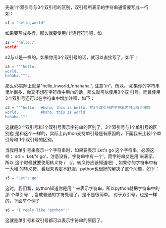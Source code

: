先说1个双引号与3个双引号的区别，双引号所表示的字符串通常要写成一行   
如：   
```python
s1 = "hello,world" 
```
如果要写成多行，那么就要使用/ (“连行符”)吧，如 
```python
s2 = "hello,/ 
world" 
```
s2与s1是一样的。如果你用3个双引号的话，就可以直接写了，如下： 
```python
s3 = """hello, 
world, 
hahaha."""，
```
那么s3实际上就是"hello,/nworld,/nhahaha.", 注意“/n”，所以， 
如果你的字符串里/n很多，你又不想在字符串中用/n的话，那么就可以使用3个双 
引号。而且使用3个双引号还可以在字符串中增加注释，如下： 
```python
s3 = """hello,  #hoho, this is hello, 在3个双引号的字符串内可以有注释哦 
world,          #hoho, this is world 
hahaha.""" 
```
这就是3个双引号和1个双引号表示字符串的区别了，3个双引号与1个单引号的区别也 
是和这个一样的，实际上python支持单引号是有原因的，下面我来比较1个单引号和 
1个双引号的区别。 

当我用单引号来表示一个字符串时，如果要表示 Let's go 这个字符串，必须这样： 
s4 = 'Let/'s go'，注意没有，字符串中有一个'，而字符串又是用'来表示，所以 
这个时候就要使用转义符 / （/，转义符应该知道吧）, 如果你的字符串中有一大堆 
的转义符，看起来肯定不舒服，python也很好的解决了这个问题，如下： 
```python
s5 = "Let's go" 
```
这时，我们看，python知道你是用 " 来表示字符串，所以python就把字符串中的那 
个单引号 ' , 当成普通的字符处理了，是不是很简单。 
对于双引号，也是一样的，下面举个例子 
```python
s6 = 'I realy like "python"!' 
```
这就是单引号和双引号都可以表示字符串的原因了。
